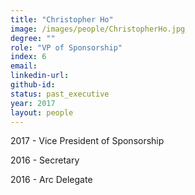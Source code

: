 ```yaml
---
title: "Christopher Ho"
image: /images/people/ChristopherHo.jpg
degree: ""
role: "VP of Sponsorship"
index: 6
email:
linkedin-url:
github-id:
status: past_executive
year: 2017
layout: people
---
```

2017 - Vice President of Sponsorship

2016 - Secretary

2016 - Arc Delegate
